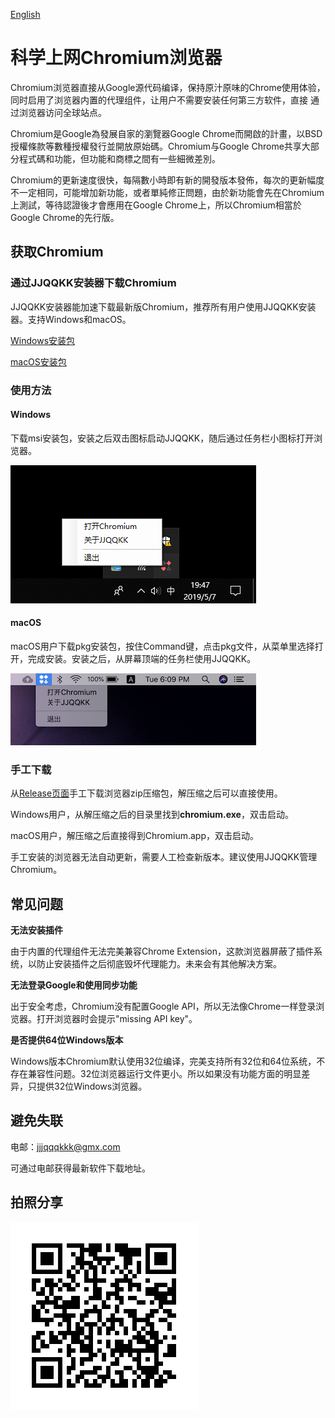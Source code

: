 [English](README_en.md)

# 科学上网Chromium浏览器

Chromium浏览器直接从Google源代码编译，保持原汁原味的Chrome使用体验，同时启用了浏览器内置的代理组件，让用户不需要安装任何第三方软件，直接
通过浏览器访问全球站点。

Chromium是Google為發展自家的瀏覽器Google Chrome而開啟的計畫，以BSD授權條款等數種授權發行並開放原始碼。Chromium与Google Chrome共享大部分程式碼和功能，但功能和商標之間有一些細微差別。

Chromium的更新速度很快，每隔數小時即有新的開發版本發佈，每次的更新幅度不一定相同，可能增加新功能，或者單純修正問題，由於新功能會先在Chromium上測試，等待認證後才會應用在Google Chrome上，所以Chromium相當於Google Chrome的先行版。

## 获取Chromium

### 通过JJQQKK安装器下载Chromium

JJQQKK安装器能加速下载最新版Chromium，推荐所有用户使用JJQQKK安装器。支持Windows和macOS。

[Windows安装包](http://167.99.163.129/JJQQKK-1.0.0.msi)

[macOS安装包](http://167.99.163.129/JJQQKK-1.0.0.pkg)

### 使用方法

#### Windows

下载msi安装包，安装之后双击图标启动JJQQKK，随后通过任务栏小图标打开浏览器。

![](images/windows-icon.png)

#### macOS

macOS用户下载pkg安装包，按住Command键，点击pkg文件，从菜单里选择打开，完成安装。安装之后，从屏幕顶端的任务栏使用JJQQKK。

![](images/mac-icon.png)

### 手工下载

从[Release页面](https://github.com/jjqqkk/chromium/releases)手工下载浏览器zip压缩包，解压缩之后可以直接使用。

Windows用户，从解压缩之后的目录里找到**chromium.exe**，双击启动。

macOS用户，解压缩之后直接得到Chromium.app，双击启动。

手工安装的浏览器无法自动更新，需要人工检查新版本。建议使用JJQQKK管理Chromium。


## 常见问题

**无法安装插件**

由于内置的代理组件无法完美兼容Chrome Extension，这款浏览器屏蔽了插件系统，以防止安装插件之后彻底毁坏代理能力。未来会有其他解决方案。

**无法登录Google和使用同步功能**

出于安全考虑，Chromium没有配置Google API，所以无法像Chrome一样登录浏览器。打开浏览器时会提示"missing API key"。

**是否提供64位Windows版本**

Windows版本Chromium默认使用32位编译，完美支持所有32位和64位系统，不存在兼容性问题。32位浏览器运行文件更小。所以如果没有功能方面的明显差异，只提供32位Windows浏览器。


## 避免失联

电邮：jjjqqqkkk@gmx.com

可通过电邮获得最新软件下载地址。


## 拍照分享

![](images/readme.png)

